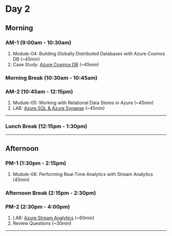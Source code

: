 <!-- Headings -->
# Day 2

## Morning

### AM-1 (9:00am - 10:30am)
<!-- OL  -->
1. Module-04: Building Globally Distributed Databases with Azure Cosmos DB (~45min)
1. Case Study: [Azure Cosmos DB](https://github.com/MicrosoftLearning/DP-200-Implementing-an-Azure-Data-Solution/blob/master/instructions/dp-200-04_instructions.md "Lab instructions") (~45min)

### Morning Break (10:30am - 10:45am)

### AM-2 (10:45am - 12:15pm)
<!-- OL  -->
1. Module-05: Working with Relational Data Stores in Azure (~45min)
1. LAB: [Azure SQL & Azure Synapse](https://github.com/MicrosoftLearning/DP-200-Implementing-an-Azure-Data-Solution/blob/master/instructions/dp-200-05_instructions.md "Lab instructions") (~45min)

___
### Lunch Break (12:15pm - 1:30pm)
___

## Afternoon

### PM-1 (1:30pm - 2:15pm)
1. Module-06: Performing Real-Time Analytics with Stream Analytics (45min)

### Afternoon Break (2:15pm - 2:30pm)

### PM-2 (2:30pm - 4:00pm)
1. LAB: [Azure Stream Analytics](https://github.com/MicrosoftLearning/DP-200-Implementing-an-Azure-Data-Solution/blob/master/instructions/dp-200-06_instructions.md "Lab instructions") (~60min)
1. Review Questions (~30min)
___
